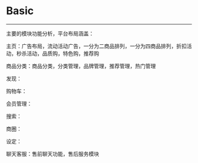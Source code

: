 # Basic

---

主要的模块功能分析，平台布局涵盖：

主页：广告布局，流动活动广告，一分为二商品排列，一分为四商品排列，折扣活动，秒杀活动，品质购，特色购，推荐购

商品分类：商品分类，分类管理，品牌管理，推荐管理，热门管理

发现：

购物车：

会员管理：

搜索：

商圈：

设定：

聊天客服：售前聊天功能，售后服务模块

